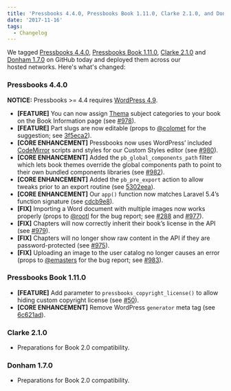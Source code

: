 ```yaml
---
title: 'Pressbooks 4.4.0, Pressbooks Book 1.11.0, Clarke 2.1.0, and Donham 1.7.0'
date: '2017-11-16'
tags:
  - Changelog
---
```


We
tagged [Pressbooks 4.4.0](https://github.com/pressbooks/pressbooks/releases/tag/4.4.0), [Pressbooks Book 1.11.0](https://github.com/pressbooks/pressbooks-book/releases/tag/1.11.0),
[Clarke 2.1.0](https://github.com/pressbooks/pressbooks-clarke/releases/tag/2.1.0) and
[Donham 1.7.0](https://github.com/pressbooks/pressbooks-donham/releases/tag/1.7.0) on
GitHub today and deployed them across our hosted networks. Here's what's changed:

### Pressbooks 4.4.0

**NOTICE:** Pressbooks >= 4.4 requires
[WordPress 4.9](https://wordpress.org/news/2017/11/tipton/).

- **[FEATURE]** You can now assign [Thema](https://ns.editeur.org/thema/en) subject
  categories to your book on the Book Information page (see
  [#978](https://github.com/pressbooks/pressbooks/pull/978)).
- **[FEATURE]** Part slugs are now editable (props to
  [@colomet](https://github.com/colomet) for the suggestion; see
  [3f5eca2](https://github.com/pressbooks/pressbooks/commit/3f5eca2dce75bf2d3fae474a3d8485a568b300b9)).
- **[CORE ENHANCEMENT]** Pressbooks now uses WordPress’ included
  [CodeMirror](https://make.wordpress.org/core/2017/10/22/code-editing-improvements-in-wordpress-4-9/)
  scripts and styles for our Custom Styles editor (see
  [#980](https://github.com/pressbooks/pressbooks/pull/980)).
- **[CORE ENHANCEMENT]** Added the `pb_global_components_path` filter which lets book
  themes override the global components path to point to their own bundled components
  libraries (see [#982](https://github.com/pressbooks/pressbooks/pull/982)).
- **[CORE ENHANCEMENT]** Added the `pb_pre_export` action to allow tweaks prior to an
  export routine (see
  [5302eea](https://github.com/pressbooks/pressbooks/commit/5302eeaac44f7bdd7f4158be7d44f63b9e0dfa3b)).
- **[CORE ENHANCEMENT]** Our `app()` function now matches Laravel 5.4’s function signature
  (see
  [cdcb9e8](https://github.com/pressbooks/pressbooks/commit/cdcb9e8c54690d3391a5476c1a61baca781ad09d)).
- **[FIX]** Importing a Word document with multiple images now works properly (props to
  [@rootl](https://github.com/rootl) for the bug report; see
  [#288](https://github.com/pressbooks/pressbooks/issues/288) and
  [#977](https://github.com/pressbooks/pressbooks/pull/977)).
- **[FIX]** Chapters will now correctly inherit their book’s license in the API (see
  [#979](https://github.com/pressbooks/pressbooks/pull/979)).
- **[FIX]** Chapters will no longer show raw content in the API if they are
  password-protected (see [#975](https://github.com/pressbooks/pressbooks/pull/975)).
- **[FIX]** Uploading an image to the user catalog no longer causes an error (props to
  [@emasters](https://github.com/emasters) for the bug report; see
  [#983](https://github.com/pressbooks/pressbooks/pull/983)).

### Pressbooks Book 1.11.0

- **[FEATURE]** Add parameter to `pressbooks_copyright_license()` to allow hiding custom
  copyright license (see [#50](https://github.com/pressbooks/pressbooks-book/pull/50)).
- **[CORE ENHANCEMENT]** Remove WordPress `generator` meta tag (see
  [6c621ad](https://github.com/pressbooks/pressbooks-book/commit/6c621adeff72ee56836bf3dd011f90d0f66a5ba7)).

### Clarke 2.1.0

- Preparations for Book 2.0 compatibility.

### Donham 1.7.0

- Preparations for Book 2.0 compatibility.
